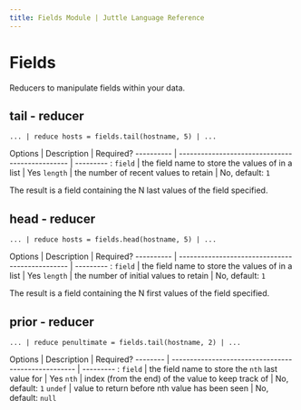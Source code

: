 ```yaml
---
title: Fields Module | Juttle Language Reference
---
```


# Fields

Reducers to manipulate fields within your data.

## tail - reducer

```
... | reduce hosts = fields.tail(hostname, 5) | ...
```

Options    |                     Description                 | Required?
---------- | ----------------------------------------------- | --------- :
`field`    | the field name to store the values of in a list | Yes
`length`   | the number of recent values to retain           | No, default: `1`

The result is a field containing the N last values of the field specified.

## head - reducer

```
... | reduce hosts = fields.head(hostname, 5) | ...
```

Options    |                     Description                 | Required?
---------- | ----------------------------------------------- | --------- :
`field`    | the field name to store the values of in a list | Yes
`length`   | the number of initial values to retain          | No, default: `1`

The result is a field containing the N first values of the field specified.

## prior - reducer

```
... | reduce penultimate = fields.tail(hostname, 2) | ...
```

Options  |                       Description                   | Required?
-------- | --------------------------------------------------- | --------- :
`field`  | the field name to store the `nth` last value for    | Yes
`nth`    | index (from the end) of the value to keep track of  | No, default: `1`
`undef`  | value to return before nth value has been seen      | No, default: `null`
